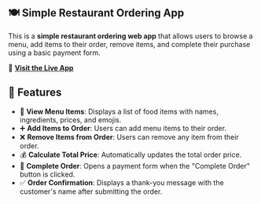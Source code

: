 ## 🍽️ Simple Restaurant Ordering App

This is a **simple restaurant ordering web app** that allows users to browse a menu, add items to their order, remove items, and complete their purchase using a basic payment form.

🔗 **[Visit the Live App](https://simple-restaurant-ordering-app.vercel.app/)**  

## 🚀 Features

- 📜 **View Menu Items**: Displays a list of food items with names, ingredients, prices, and emojis.  
- ➕ **Add Items to Order**: Users can add menu items to their order.  
- ❌ **Remove Items from Order**: Users can remove any item from their order.  
- 💰 **Calculate Total Price**: Automatically updates the total order price.  
- 🛒 **Complete Order**: Opens a payment form when the "Complete Order" button is clicked.  
- ✅ **Order Confirmation**: Displays a thank-you message with the customer's name after submitting the order.  



